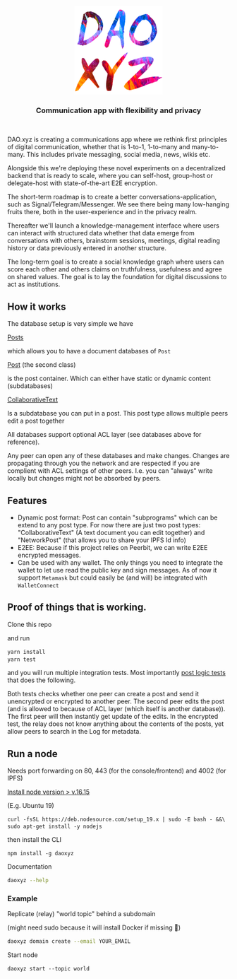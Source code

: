 <br>
<p align="center">
    <img width="200" src="./logo.png"  alt="logo">
</p>
<h3 align="center">
   Communication app with flexibility and privacy
</h3>
<br>

DAO.xyz is creating a communications app where we rethink first principles of digital communication, whether that is 1-to-1, 1-to-many and many-to-many. This includes private messaging, social media, news, wikis etc.

Alongside this we're deploying these novel experiments on a decentralized backend that is ready to scale, where you can self-host, group-host or delegate-host with state-of-the-art E2E encryption.

The short-term roadmap is to create a better conversations-application, such as Signal/Telegram/Messenger. We see there being many low-hanging fruits there, both in the user-experience and in the privacy realm.

Thereafter we'll launch a knowledge-management interface where users can interact with structured data whether that data emerge from conversations with others, brainstorm sessions, meetings, digital reading history or data previously entered in another structure.

The long-term goal is to create a social knowledge graph where users can score each other and others claims on truthfulness, usefulness and agree on shared values. The goal is to lay the foundation for digital discussions to act as institutions.


## How it works

The database setup is very simple we have 

[Posts](./packages/library/src/post.ts)

which allows you to have a document databases of ```Post``` 


[Post](./packages/library/src/post.ts) (the second class)

is the post container. Which can either have static or dynamic content (subdatabases)

[CollaborativeText](./packages/library/src/post-types.ts)

Is a subdatabase you can put in a post. This post type allows multiple peers edit a post together

All databases support optional ACL layer (see databases above for reference). 


Any peer can open any of these databases and make changes. Changes are propagating through you the network and are respected if you are complient with ACL settings of other peers. I.e. you can "always" write locally but changes might not be absorbed by peers.

## Features
- Dynamic post format: Post can contain "subprograms" which can be extend to any post type. For now there are just two post types: 
"CollaborativeText" (A text document you can edit together) and "NetworkPost" (that allows you to share your IPFS Id info)
- E2EE: Because if this project relies on Peerbit, we can write E2EE encrypted messages. 
- Can be used with any wallet. The only things you need to integrate the wallet to let use read the public key and sign messages. As of now it support ```Metamask``` but could easily be (and will) be integrated with ```WalletConnect```

## Proof of things that is working.

Clone this repo 

and run 
```sh 
yarn install
yarn test
```

and you will run multiple integration tests. Most importantly [post logic tests](./packages/library/src/__tests__/post.integration.test.ts) that does the following. 

Both tests checks whether one peer can create a post and send it unencrypted or encrypted to another peer. The second peer edits the post (and is allowed to because of ACL layer (which itself is another database)). The first peer will then instantly get update of the edits. In the encrypted test, the relay does not know anything about the contents of the posts, yet allow peers to search in the Log for metadata.


## Run a node 
Needs port forwarding on 80, 443 (for the console/frontend) and 4002 (for IPFS)

[Install node version > v.16.15](https://nodejs.org/en/download/package-manager/#debian-and-ubuntu-based-linux-distributions)

(E.g. Ubuntu 19)  
```
curl -fsSL https://deb.nodesource.com/setup_19.x | sudo -E bash - &&\
sudo apt-get install -y nodejs
```


then install the CLI
```
npm install -g daoxyz
```

Documentation
```sh
daoxyz --help
```

### Example
Replicate (relay) "world topic" behind a subdomain

(might need sudo because it will install Docker if missing 🤫)
```sh
daoxyz domain create --email YOUR_EMAIL
```

Start node
```
daoxyz start --topic world
```


